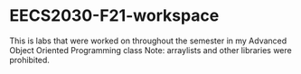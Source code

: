 # EECS2030-F21-workspace
This is labs that were worked on throughout the semester in my Advanced Object Oriented Programming class
Note: arraylists and other libraries were prohibited.
